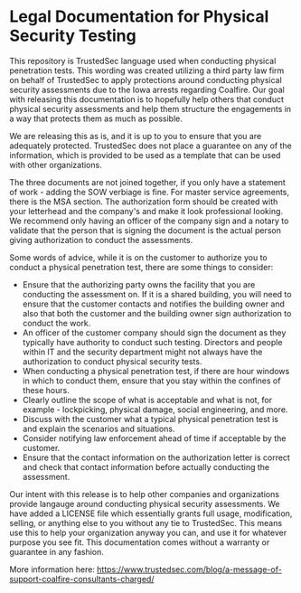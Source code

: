 # Legal Documentation for Physical Security Testing

This repository is TrustedSec language used when conducting physical penetration tests. This wording was created utilizing a third party law firm on behalf of TrustedSec to apply protections around conducting physical security assessments due to the Iowa arrests regarding Coalfire.  Our goal with releasing this documentation is to hopefully help others that conduct physical security assessments and help them structure the engagements in a way that protects them as much as possible.

We are releasing this as is, and it is up to you to ensure that you are adequately protected. TrustedSec does not place a guarantee on any of the information, which is provided to be used as a template that can be used with other organizations.

The three documents are not joined together, if you only have a statement of work - adding the SOW verbiage is fine. For master service agreements, there is the MSA section. The authorization form should be created with your letterhead and the company's and make it look professional looking. We recommend only having an officer of the company sign and a notary to validate that the person that is signing the document is the actual person giving authorization to conduct the assessments.

Some words of advice, while it is on the customer to authorize you to conduct a physical penetration test, there are some things to consider:

* Ensure that the authorizing party owns the facility that you are conducting the assessment on. If it is a shared building, you will need to ensure that the customer contacts and notifies the building owner and also that both the customer and the building owner sign authorization to conduct the work.
* An officer of the customer company should sign the document as they typically have authority to conduct such testing. Directors and people within IT and the security department might not always have the authorization to conduct physical security tests.
* When conducting a physical penetration test, if there are hour windows in which to conduct them, ensure that you stay within the confines of these hours.
* Clearly outline the scope of what is acceptable and what is not, for example - lockpicking, physical damage, social engineering, and more.
* Discuss with the customer what a typical physical penetration test is and explain the scenarios and situations.
* Consider notifying law enforcement ahead of time if acceptable by the customer. 
* Ensure that the contact information on the authorization letter is correct and check that contact information before actually conducting the assessment.

Our intent with this release is to help other companies and organizations provide langauge around conducting physical security assessments. We have added a LICENSE file which essentially grants full usage, modification, selling, or anything else to you without any tie to TrustedSec. This means use this to help your organization anyway you can, and use it for whatever purpose you see fit. This documentation comes without a warranty or guarantee in any fashion.

More information here: https://www.trustedsec.com/blog/a-message-of-support-coalfire-consultants-charged/
